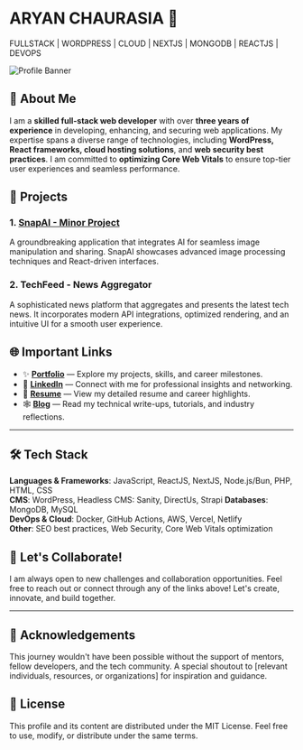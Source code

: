 # ARYAN CHAURASIA 👾
FULLSTACK | WORDPRESS | CLOUD | NEXTJS | MONGODB | REACTJS | DEVOPS

![Profile Banner](https://link-to-your-banner-image.com/banner.jpg) <!-- Optional banner for a personal touch -->

## 🚀 About Me

I am a **skilled full-stack web developer** with over **three years of experience** in developing, enhancing, and securing web applications. My expertise spans a diverse range of technologies, including **WordPress, React frameworks, cloud hosting solutions**, and **web security best practices**. I am committed to **optimizing Core Web Vitals** to ensure top-tier user experiences and seamless performance.

## 💼 Projects

### 1. [SnapAI - Minor Project](https://github.com/kulterryan/snapai)
A groundbreaking application that integrates AI for seamless image manipulation and sharing. SnapAI showcases advanced image processing techniques and React-driven interfaces.

### 2. **TechFeed - News Aggregator**
A sophisticated news platform that aggregates and presents the latest tech news. It incorporates modern API integrations, optimized rendering, and an intuitive UI for a smooth user experience.

## 🌐 Important Links

- ✨ **[Portfolio](https://aryn.tech)** — Explore my projects, skills, and career milestones.
- 🤖 **[LinkedIn](https://linkedin.com/in/thehungrybird/)** — Connect with me for professional insights and networking.
- 📄 **[Resume](https://aryn.tech/docs/cv-cet.pdf)** — View my detailed resume and career highlights.
- 🕸️ **[Blog](https://code.aryn.tech/)** — Read my technical write-ups, tutorials, and industry reflections.

---

## 🛠️ Tech Stack

**Languages & Frameworks**: JavaScript, ReactJS, NextJS, Node.js/Bun, PHP, HTML, CSS  
**CMS**: WordPress, Headless CMS: Sanity, DirectUs, Strapi
**Databases**: MongoDB, MySQL  
**DevOps & Cloud**: Docker, GitHub Actions, AWS, Vercel, Netlify  
**Other**: SEO best practices, Web Security, Core Web Vitals optimization

## 🤝 Let's Collaborate!

I am always open to new challenges and collaboration opportunities. Feel free to reach out or connect through any of the links above! Let's create, innovate, and build together.

---

## 📢 Acknowledgements

This journey wouldn't have been possible without the support of mentors, fellow developers, and the tech community. A special shoutout to [relevant individuals, resources, or organizations] for inspiration and guidance.

## 📝 License

This profile and its content are distributed under the MIT License. Feel free to use, modify, or distribute under the same terms.

